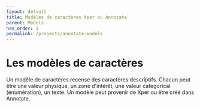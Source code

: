 ```yaml
---
layout: default
title: Modèles de caractères Xper ou Annotate
parent: Models
nav_order: 1
permalink: /projects/annotate-models
---
```



# Les modèles de caractères

Un modèle de caractères recense des caractères descriptifs. Chacun peut être une valeur physique, un zone d'intérêt, une valeur categorical (énumération), un texte.
Un modèle peut provenir de Xper ou être créé dans Annotate. 
